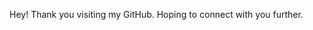 Hey! Thank you visiting my GitHub. Hoping to connect with you further.

<!---
ZixuanTheAnalyst/ZixuanTheAnalyst is a ✨ special ✨ repository because its `README.md` (this file) appears on your GitHub profile.
You can click the Preview link to take a look at your changes.
--->
